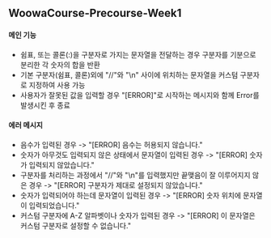## WoowaCourse-Precourse-Week1

#### 메인 기능
- 쉼표, 또는 콜론(:)을 구분자로 가지는 문자열을 전달하는 경우 구분자를 기분으로 분리한 각 숫자의 합을 반환
- 기본 구분자(쉼표, 콜론)외에 "//"와 "\n" 사이에 위치하는 문자열을 커스텀 구분자로 지정하여 사용 가능
- 사용자가 잘못된 값을 입력할 경우 "[ERROR]"로 시작하는 메시지와 함께 Error를 발생시킨 후 종료

#### 에러 메시지
- 음수가 입력된 경우 -> "[ERROR] 음수는 허용되지 않습니다."
- 숫자가 아무것도 입력되지 않은 상태에서 문자열이 입력된 경우 -> "[ERROR] 숫자가 입력되지 않았습니다."
- 구분자를 처리하는 과정에서 "//"와 "\n"를 입력했지만 끝맺음이 잘 이루어지지 않은 경우 -> "[ERROR] 구분자가 제대로 설정되지 않았습니다."
- 숫자가 입력되어야 하는데 문자열이 입력된 경우 -> "[ERROR] 숫자 위치에 문자열이 입력되었습니다."
- 커스텀 구분자에 A-Z 알파벳이나 숫자가 입력된 경우 -> "[ERROR] 이 문자열은 커스텀 구분자로 설정할 수 없습니다."